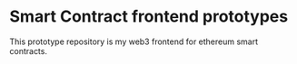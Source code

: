 # Smart Contract frontend prototypes

This prototype repository is my web3 frontend for ethereum smart contracts.